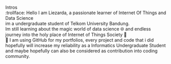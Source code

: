 Intros  
:trollface: 
    Hello I am Liezarda, a passionate learner of Internet Of Things and Data Science  
    im a undergraduate student of Telkom University Bandung.  
    Im still learning about the magic world of data science :globe_with_meridians: and endless journey into the holy place of Internet of Things Society :sparkler:  
🔭 I am using GitHub for my portfolios, every project and code that i did hopefully will increase my reliability as a Informatics Undergraduate Student and maybe hopefully can also be considered as contribution into coding community.  
<!---
liezliez/liezliez is a ✨ special ✨ repository because its `README.md` (this file) appears on your GitHub profile.
You can click the Preview link to take a look at your changes.
--->
